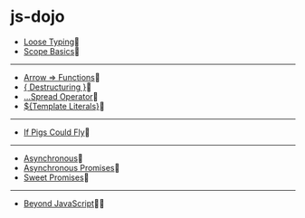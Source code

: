 # js-dojo

* [Loose Typing](https://jsitor.com/MiHZmdg-L)🔹
* [Scope Basics](https://jsitor.com/hhlOKEh-B)🔸
---
* [Arrow => Functions](https://jsitor.com/8-iw0daYL)🔹
* [{ Destructuring }](https://jsitor.com/5nUxZjZWO)🔸
* [...Spread Operator](https://jsitor.com/kAVYv995c)🔹
* [${Template Literals}](https://jsitor.com/vOAIxtVfb)🔸
---
* [If Pigs Could Fly](https://jsitor.com/ClgoJJrXN)🔸
---
* [Asynchronous](https://jsitor.com/l0NPpu-oP)🔹
* [Asynchronous Promises](https://jsitor.com/648pIpRLx)🔹
* [Sweet Promises](https://jsitor.com/gLjugth_f)🔹
---
* [Beyond JavaScript](https://jsitor.com/q3wFqNySs)🔸🔹
